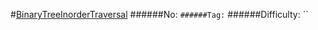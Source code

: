 #[BinaryTreeInorderTraversal](https://leetcode.com/problems/binary-tree-inorder-traversal/)
######No: ``
######Tag: ``
######Difficulty: ``
